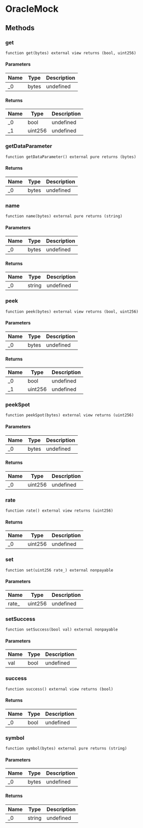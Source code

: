 # OracleMock









## Methods

### get

```solidity
function get(bytes) external view returns (bool, uint256)
```





#### Parameters

| Name | Type | Description |
|---|---|---|
| _0 | bytes | undefined |

#### Returns

| Name | Type | Description |
|---|---|---|
| _0 | bool | undefined |
| _1 | uint256 | undefined |

### getDataParameter

```solidity
function getDataParameter() external pure returns (bytes)
```






#### Returns

| Name | Type | Description |
|---|---|---|
| _0 | bytes | undefined |

### name

```solidity
function name(bytes) external pure returns (string)
```





#### Parameters

| Name | Type | Description |
|---|---|---|
| _0 | bytes | undefined |

#### Returns

| Name | Type | Description |
|---|---|---|
| _0 | string | undefined |

### peek

```solidity
function peek(bytes) external view returns (bool, uint256)
```





#### Parameters

| Name | Type | Description |
|---|---|---|
| _0 | bytes | undefined |

#### Returns

| Name | Type | Description |
|---|---|---|
| _0 | bool | undefined |
| _1 | uint256 | undefined |

### peekSpot

```solidity
function peekSpot(bytes) external view returns (uint256)
```





#### Parameters

| Name | Type | Description |
|---|---|---|
| _0 | bytes | undefined |

#### Returns

| Name | Type | Description |
|---|---|---|
| _0 | uint256 | undefined |

### rate

```solidity
function rate() external view returns (uint256)
```






#### Returns

| Name | Type | Description |
|---|---|---|
| _0 | uint256 | undefined |

### set

```solidity
function set(uint256 rate_) external nonpayable
```





#### Parameters

| Name | Type | Description |
|---|---|---|
| rate_ | uint256 | undefined |

### setSuccess

```solidity
function setSuccess(bool val) external nonpayable
```





#### Parameters

| Name | Type | Description |
|---|---|---|
| val | bool | undefined |

### success

```solidity
function success() external view returns (bool)
```






#### Returns

| Name | Type | Description |
|---|---|---|
| _0 | bool | undefined |

### symbol

```solidity
function symbol(bytes) external pure returns (string)
```





#### Parameters

| Name | Type | Description |
|---|---|---|
| _0 | bytes | undefined |

#### Returns

| Name | Type | Description |
|---|---|---|
| _0 | string | undefined |




